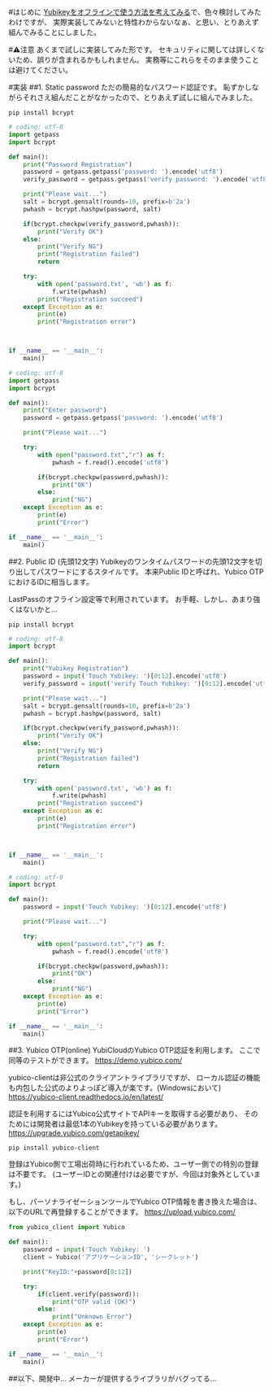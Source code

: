 #はじめに
[Yubikeyをオフラインで使う方法を考えてみる](http://gpsnmeajp.sblo.jp/article/181685678.html)で、色々検討してみたわけですが、
実際実装してみないと特性わからないなぁ、と思い、とりあえず組んでみることにしました。

#⚠注意
あくまで試しに実装してみた形です。
セキュリティに関しては詳しくないため、誤りが含まれるかもしれません。
実務等にこれらをそのまま使うことは避けてください。

#実装
##1. Static password
ただの簡易的なパスワード認証です。
恥ずかしながらそれさえ組んだことがなかったので、とりあえず試しに組んでみました。

```shell-session:事前準備
pip install bcrypt
```

```python:register.py
# coding: utf-8
import getpass
import bcrypt

def main():
    print("Password Registration")
    password = getpass.getpass('password: ').encode('utf8')
    verify_password = getpass.getpass('verify password: ').encode('utf8')

    print("Please wait...")
    salt = bcrypt.gensalt(rounds=10, prefix=b'2a')
    pwhash = bcrypt.hashpw(password, salt)

    if(bcrypt.checkpw(verify_password,pwhash)):
        print("Verify OK")
    else:
        print("Verify NG")
        print("Registration failed")
        return

    try:
        with open('password.txt', 'wb') as f:
            f.write(pwhash)
        print("Registration succeed")
    except Exception as e:
        print(e)
        print("Registration error")



if __name__ == '__main__':
    main()
```


```python:verify.py
# coding: utf-8
import getpass
import bcrypt

def main():
    print("Enter password")
    password = getpass.getpass('password: ').encode('utf8')

    print("Please wait...")

    try:
        with open("password.txt","r") as f:
            pwhash = f.read().encode('utf8')

        if(bcrypt.checkpw(password,pwhash)):
            print("OK")
        else:
            print("NG")
    except Exception as e:
        print(e)
        print("Error")

if __name__ == '__main__':
    main()
```

##2. Public ID (先頭12文字)
Yubikeyのワンタイムパスワードの先頭12文字を切り出してパスワードにするスタイルです。
本来Public IDと呼ばれ、Yubico OTPにおけるIDに相当します。

LastPassのオフライン設定等で利用されています。
お手軽、しかし、あまり強くはないかと...

```shell-session:事前準備
pip install bcrypt
```

```python:register.py
# coding: utf-8
import bcrypt

def main():
    print("Yubikey Registration")
    password = input('Touch Yubikey: ')[0:12].encode('utf8')
    verify_password = input('verify Touch Yubikey: ')[0:12].encode('utf8')

    print("Please wait...")
    salt = bcrypt.gensalt(rounds=10, prefix=b'2a')
    pwhash = bcrypt.hashpw(password, salt)

    if(bcrypt.checkpw(verify_password,pwhash)):
        print("Verify OK")
    else:
        print("Verify NG")
        print("Registration failed")
        return

    try:
        with open('password.txt', 'wb') as f:
            f.write(pwhash)
        print("Registration succeed")
    except Exception as e:
        print(e)
        print("Registration error")



if __name__ == '__main__':
    main()

```


```python:verify.py
# coding: utf-8
import bcrypt

def main():
    password = input('Touch Yubikey: ')[0:12].encode('utf8')

    print("Please wait...")

    try:
        with open("password.txt","r") as f:
            pwhash = f.read().encode('utf8')

        if(bcrypt.checkpw(password,pwhash)):
            print("OK")
        else:
            print("NG")
    except Exception as e:
        print(e)
        print("Error")

if __name__ == '__main__':
    main()

```

##3. Yubico OTP(online)
YubiCloudのYubico OTP認証を利用します。
ここで同等のテストができます。
https://demo.yubico.com/

yubico-clientは非公式のクライアントライブラリですが、
ローカル認証の機能も内包した公式のよりよっぽど導入が楽です。(Windowsにおいて)
https://yubico-client.readthedocs.io/en/latest/

認証を利用するにはYubico公式サイトでAPIキーを取得する必要があり、
そのためには開発者は最低1本のYubikeyを持っている必要があります。
https://upgrade.yubico.com/getapikey/

```shell-session:事前準備
pip install yubico-client
```

登録はYubico側で工場出荷時に行われているため、ユーザー側での特別の登録は不要です。
(ユーザーIDとの関連付けは必要ですが、今回は対象外としています。)

もし、パーソナライゼーションツールでYubico OTP情報を書き換えた場合は、
以下のURLで再登録することができます。
https://upload.yubico.com/

```python:verify.py
from yubico_client import Yubico

def main():
    password = input('Touch Yubikey: ')
    client = Yubico('アプリケーションID', 'シークレット')

    print("KeyID:"+password[0:12])

    try:
        if(client.verify(password)):
            print("OTP valid (OK)")
        else:
            print("Unknown Error")
    except Exception as e:
        print(e)
        print("Error")

if __name__ == '__main__':
    main()
```

##以下、開発中...
メーカーが提供するライブラリがバグってる...
